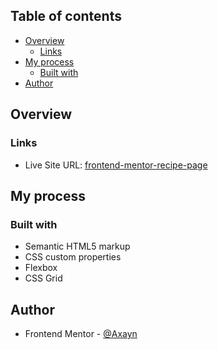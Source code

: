 ## Table of contents

- [Overview](#overview)
  - [Links](#links)
- [My process](#my-process)
  - [Built with](#built-with)
- [Author](#author)

## Overview

### Links

- Live Site URL: [frontend-mentor-recipe-page](https://frontend-mentor-social-links-profile0.netlify.app/)

## My process

### Built with

- Semantic HTML5 markup
- CSS custom properties
- Flexbox
- CSS Grid

## Author

- Frontend Mentor - [@Axayn](https://www.frontendmentor.io/profile/Axayn)
